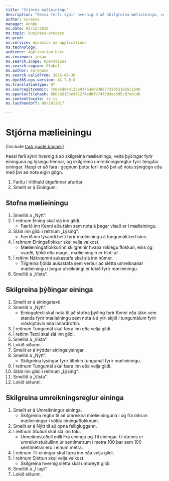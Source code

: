 ```yaml
--- 
title: "Stjórna mælieiningu"
description: "Þessi ferli sýnir hvernig á að skilgreina mælieiningu, veita þýðingar fyrir eininguna og lýsingu hennar, og skilgreina umreikningsreglur fyrir tengdar einingar."
author: sorenva
manager: AnnBe
ms.date: 02/12/2016
ms.topic: business-process
ms.prod: 
ms.service: dynamics-ax-applications
ms.technology: 
audience: Application User
ms.reviewer: josaw
ms.search.scope: Operations
ms.search.region: Global
ms.author: sorenand
ms.search.validFrom: 2016-06-30
ms.dyn365.ops.version: AX 7.0.0
ms.translationtype: HT
ms.sourcegitcommit: 7e0a5d044133b917a3eb9386773205218e5c1b40
ms.openlocfilehash: 6bb7a5133e9412f4ed6fb74f0d3ee595c07a0c4b
ms.contentlocale: is-is
ms.lasthandoff: 09/29/2017

---
```

# <a name="manage-unit-of-measure"></a>Stjórna mælieiningu

[!include [task guide banner](../../includes/task-guide-banner.md)]

Þessi ferli sýnir hvernig á að skilgreina mælieiningu, veita þýðingar fyrir eininguna og lýsingu hennar, og skilgreina umreikningsreglur fyrir tengdar einingar. Hægt er að fara í gegnum þetta ferli með því að nota sýnigögn eða með því að nota eigin gögn.

1. Farðu í Viðhald útgefinnar afurðar.
2. Smellt er á Einingum.

## <a name="create-a-unit-of-measure"></a>Stofna mælieiningu
1. Smellið á „Nýtt“.
2. Í reitnum Eining skal slá inn gildi.
    * Færið inn Kenni eða tákn sem nota á þegar vísað er í mælieiningu.  
3. Sláið inn gildi í reitnum „Lýsing“.
    * Færið inn lýsandi heiti fyrir mælieiningu á tungumáli kerfisins.  
4. Í reitnum Einingaflokkur skal velja valkost.
    * Mælieiningaflokkurinn skilgreinir hvaða röklegu flokkun, eins og svæði, fjöldi eða magni, mælieiningin er hluti af.  
5. Í reitinn Nákvæmni aukastafa skal slá inn númer.
    * Tilgreina fjölda aukastafa sem verður að slétta umreiknaðar mælieiningu í þegar útreikningi er lokið fyrir mælieiningu.  
6. Smellið á „Vista“.

## <a name="define-unit-translations"></a>Skilgreina þýðingar eininga
1. Smellt er á einingatexti.
2. Smellið á „Nýtt“.
    * Einingatexti skal nota til að stofna þýðing fyrir Kenni eða tákn sem standa fyrir mælieiningu sem nota á á ytri skjöl í tungumálum fyrir viðskiptavin eða lánardrottin.  
3. Í reitnum Tungumál skal færa inn eða velja gildi.
4. Í reitinn Texti skal slá inn gildi.
5. Smellið á „Vista“.
6. Lokið síðunni.
7. Smellt er á Þýddar einingalýsingar.
8. Smellið á „Nýtt“.
    * Skilgreina lýsingar fyrir tiltekin tungumál fyrir mælieiningu.  
9. Í reitnum Tungumál skal færa inn eða velja gildi.
10. Sláið inn gildi í reitnum „Lýsing“.
11. Smellið á „Vista“.
12. Lokið síðunni.

## <a name="define-unit-conversion-rules"></a>Skilgreina umreikningsreglur eininga
1. Smellt er á Umreikningur eininga.
    * Skilgreina reglur til að umreikna mælieininguna í og frá öðrum mælieiningar í völdu einingaflokknum.  
2. Smellt er á Nýtt til að opna felligluggann.
3. Í reitnum Stuðull skal slá inn tölu.
    * Umreiknistuðull milli Frá einingu og Til einingar. til dæmis er umreiknistuðullinn úr sentímetrum í metra 100 þar sem 100 sentímetrar eru í einum metra.  
4. Í reitnum Til einingar skal færa inn eða velja gildi.
5. Í reitnum Sléttun skal velja valkost.
    * Skilgreina hvernig slétta skal umbreytt gildi.  
6. Smellið á „Í lagi“.
7. Lokið síðunni.


